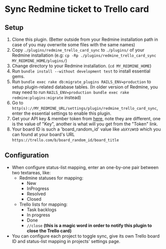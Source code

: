 # Sync Redmine ticket to Trello card

## Setup

1. Clone this plugin. (Better outside from your Redmine installation path in case of you may overwrite some files with the same names)
1. Copy `./plugins/redmine_trello_card_sync` to `./plugins/` of your Redmine installation (e.g: `cp -Rp ./plugins/redmine_trello_card_sync MY_REDMINE_HOME/plugins/`)
1. Change directory to your Redmine installation. (`cd MY_REDMINE_HOME`)
1. Run `bundle install --without development test` to install essential gems.
1. Run `bundle exec rake db:migrate_plugins RAILS_ENV=production` to setup plugin-related database tables. (In older version of Redmine, you may need to run `RAILS_ENV=production bundle exec rake redmine:plugins:migrate` instead)
1. Go to `http(s)://MY_REDMINE_URL/settings/plugin/redmine_trello_card_sync`, enter the essential settings to enable this plugin.
  1. Get your API key & member token from [here](https://trello.com/app-key), note they are different, one is the value of "Key", another is what will you get from the "Token" link.
  1. Your board ID is such a 'board_random_id' value like `abXYzWtD` which you can found at your board's URL `https://trello.com/b/board_random_id/board_title`

## Configuration

* When configure status-list mapping, enter an one-by-one pair between two textareas, like:
  * Redmine statuses for mapping:
    * New
    * InProgress
    * Resolved
    * Closed
  * Trello lists for mapping:
    * Task backlogs
    * In progress
    * Done
    * `//close` **(this is a magic word in order to notify this plugin to close the Trello card)**
* You can configure each project to toggle sync, give its own Trello board ID and status-list mapping in projects' settings page.
